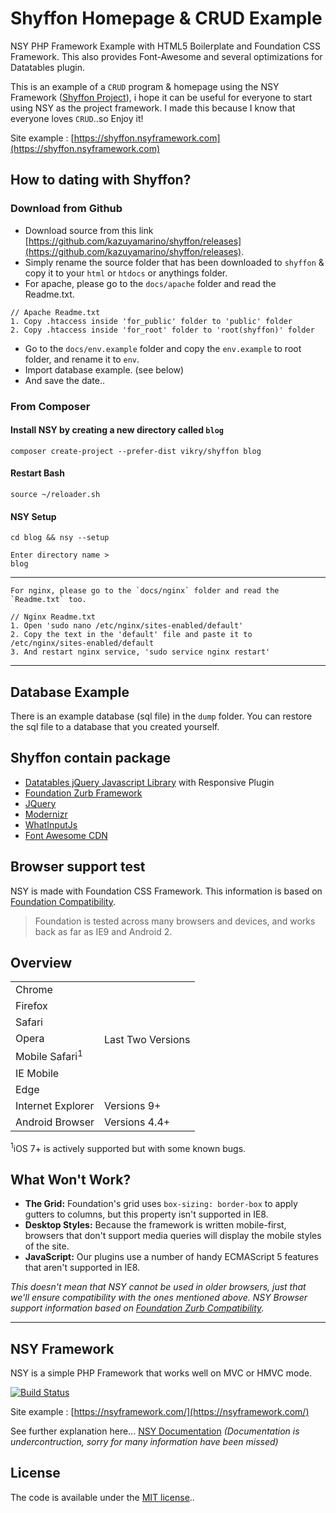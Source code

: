 # Shyffon Homepage & CRUD Example

NSY PHP Framework Example with HTML5 Boilerplate and Foundation CSS Framework. This also provides Font-Awesome and several optimizations for Datatables plugin.

This is an example of a `CRUD` program & homepage using the NSY Framework ([Shyffon Project](https://github.com/kazuyamarino/shyffon)), i hope it can be useful for everyone to start using NSY as the project framework. I made this because I know that everyone loves `CRUD`..so Enjoy it!

Site example :
[https://shyffon.nsyframework.com](https://shyffon.nsyframework.com)

## How to dating with Shyffon?

### Download from Github

* Download source from this link [https://github.com/kazuyamarino/shyffon/releases](https://github.com/kazuyamarino/shyffon/releases).
* Simply rename the source folder that has been downloaded to `shyffon` & copy it to your `html` or `htdocs` or anythings folder.
* For apache, please go to the `docs/apache` folder and read the Readme.txt.

```text
// Apache Readme.txt
1. Copy .htaccess inside 'for_public' folder to 'public' folder
2. Copy .htaccess inside 'for_root' folder to 'root(shyffon)' folder
```

* Go to the `docs/env.example` folder and copy the `env.example` to root folder, and rename it to `env`.
* Import database example. (see below)
* And save the date..

### From Composer

#### Install NSY by creating a new directory called `blog`

```shell
composer create-project --prefer-dist vikry/shyffon blog
```

#### Restart Bash

```shell
source ~/reloader.sh
```

#### NSY Setup

```shell
cd blog && nsy --setup

Enter directory name >
blog
```

---

```text
For nginx, please go to the `docs/nginx` folder and read the `Readme.txt` too.

// Nginx Readme.txt
1. Open 'sudo nano /etc/nginx/sites-enabled/default'
2. Copy the text in the 'default' file and paste it to /etc/nginx/sites-enabled/default
3. And restart nginx service, 'sudo service nginx restart'
```

---

## Database Example

There is an example database (sql file) in the `dump` folder. You can restore the sql file to a database that you created yourself.

## Shyffon contain package

* [Datatables jQuery Javascript Library](https://www.datatables.net/) with Responsive Plugin
* [Foundation Zurb Framework](https://foundation.zurb.com/)
* [JQuery](https://jquery.com/)
* [Modernizr](https://modernizr.com/)
* [WhatInputJs](https://github.com/ten1seven/what-input)
* [Font Awesome CDN](https://fontawesome.com/)

## Browser support test

NSY is made with Foundation CSS Framework. This information is based on [Foundation Compatibility](https://foundation.zurb.com/sites/docs/compatibility.html).

>Foundation is tested across many browsers and devices, and works back as far as IE9 and Android 2.

## Overview

<table class="docs-compat-table">
  <tr>
    <td>Chrome</td>
    <td class="works" rowspan="7">Last Two Versions</td>
  </tr>
  <tr><td>Firefox</td></tr>
  <tr><td>Safari</td></tr>
  <tr><td>Opera</td></tr>
  <tr><td>Mobile Safari<sup>1</sup></td></tr>
  <tr><td>IE Mobile</td></tr>
  <tr><td>Edge</td></tr>
  <tr>
    <td>Internet Explorer</td>
    <td class="works">Versions 9+</td>
  </tr>
  <tr>
    <td>Android Browser</td>
    <td class="works">Versions 4.4+</td>
  </tr>
</table>

<sup>1</sup>iOS 7+ is actively supported but with some known bugs.

## What Won't Work?

* **The Grid:** Foundation's grid uses `box-sizing: border-box` to apply gutters to columns, but this property isn't supported in IE8.
* **Desktop Styles:** Because the framework is written mobile-first, browsers that don't support media queries will display the mobile styles of the site.
* **JavaScript:** Our plugins use a number of handy ECMAScript 5 features that aren't supported in IE8.

*This doesn't mean that NSY cannot be used in older browsers,
just that we'll ensure compatibility with the ones mentioned above.*
*NSY Browser support information based on [Foundation Zurb Compatibility](https://foundation.zurb.com/sites/docs/compatibility.html).*

---

## NSY Framework

NSY is a simple PHP Framework that works well on MVC or HMVC mode.

[![Build Status](https://travis-ci.com/kazuyamarino/nsy.svg?branch=master)](https://nsyframework.com/)

Site example :
[https://nsyframework.com/](https://nsyframework.com/)

See further explanation here... [NSY Documentation](https://github.com/kazuyamarino/nsy-docs/blob/master/README.md) *(Documentation is undercontruction, sorry for many information have been missed)*

## License

The code is available under the [MIT license](LICENSE.txt)..

